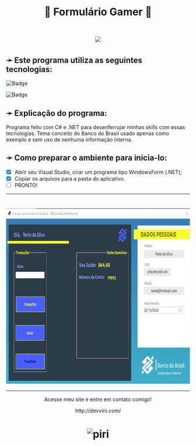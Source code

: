 <h1 align="center">👾 Formulário Gamer 👾</h1>

<h1 align="center"> <img src="https://img.shields.io/badge/Status-Em_Construção_🧱-%234696db?style=for-the-badge&logo=gear)"> </h1>

<h2>➛ Este programa utiliza as seguintes tecnologias:</h2>

![Badge](https://img.shields.io/badge/Linguagem_Principal-Csharp-%237159c1?style=for-the-badge&logo=csharp)

![Badge](https://img.shields.io/badge/Framework-dotNET-%237159c1?style=for-the-badge&logo=dotnet)

<h2>➛ Explicação do programa:</h2>
<p>
  Programa feito com C# e .NET para desenferrujar minhas skills com essas tecnologias. 
Tema conceito do Banco do Brasil usado apenas como exemplo e sem uso de nenhuma informação interna.
</p>

<h2>➛ Como preparar o ambiente para inicia-lo:</h2>

  - [x] Abrir seu Visual Studio, criar um programa tipo WindowsForm (.NET);
  - [x] Copiar os arquivos para a pasta do aplicativo.
  - [ ] PRONTO!

<hr>
<h1 align="center"> <img align="center" height="480em" src="https://github.com/devvmg/App-Banc-rio/blob/PiriProjects/appbank.png"> </h1>
<hr>
<p align="center">Acesse meu site e entre em contato comigo!</p>
<p align="center">http://devvini.com/</p>

<h1 align="center"><img alt="piri" title="Feito por VMG" src="https://devvini.com/media/logoAss.png" style="width:50px;"/></h1>
